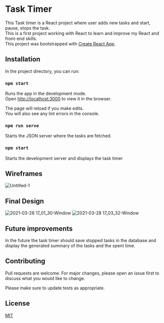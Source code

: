 # Task Timer

This Task timer is a React project where user adds new tasks and start, pause, stops the task.\
This is a first project working with React to learn and improve my React and front-end skills.\
This project was bootstrapped with [Create React App](https://github.com/facebook/create-react-app).

## Installation

In the project directory, you can run:

### `npm start`

Runs the app in the development mode.\
Open [http://localhost:3000](http://localhost:3000) to view it in the browser.

The page will reload if you make edits.\
You will also see any lint errors in the console.

### `npm run serve`
Starts the JSON server where the tasks are fetched. 

### `npm start`
Starts the development server and displays the task timer

## Wireframes
![Untitled-1](https://user-images.githubusercontent.com/59394960/112759864-368e7f80-8ff5-11eb-81aa-37c2ad9f1fd9.png)


## Final Design
![2021-03-28 17_01_30-Window](https://user-images.githubusercontent.com/59394960/112759366-f8905c00-8ff2-11eb-9f33-3e24b5553afd.png)
![2021-03-28 17_03_32-Window](https://user-images.githubusercontent.com/59394960/112759369-f9c18900-8ff2-11eb-871b-73c20aae215e.png)

## Future improvements
In the future the task timer should save stopped tasks in the database and display the generated summary of the tasks and the spent time.

## Contributing
Pull requests are welcome. For major changes, please open an issue first to discuss what you would like to change.

Please make sure to update tests as appropriate.

## License
[MIT](https://choosealicense.com/licenses/mit/)


